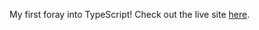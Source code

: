 My first foray into TypeScript! Check out the live site [here](http://eruanne2.github.io/doggo-types/).
